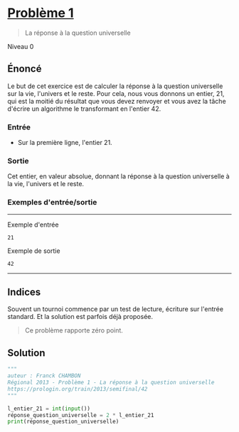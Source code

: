 # [Problème 1](https://prologin.org/train/2013/semifinal/42)
> La réponse à la question universelle

Niveau 0

## Énoncé

Le but de cet exercice est de calculer la réponse à la question universelle sur la vie, l'univers et le reste. Pour cela, nous vous donnons un entier, 21, qui est la moitié du résultat que vous devez renvoyer et vous avez la tâche d'écrire un algorithme le transformant en l'entier 42.

### Entrée

+ Sur la première ligne, l'entier 21.

### Sortie

Cet entier, en valeur absolue, donnant la réponse à la question universelle à la vie, l'univers et le reste.



### Exemples d'entrée/sortie

---

Exemple d'entrée

    21

Exemple de sortie

    42

---

## Indices

Souvent un tournoi commence par un test de lecture, écriture sur l'entrée standard. Et la solution est parfois déjà proposée.
> Ce problème rapporte zéro point.

## Solution

```python
"""
auteur : Franck CHAMBON
Régional 2013 - Problème 1 - La réponse à la question universelle
https://prologin.org/train/2013/semifinal/42
"""

l_entier_21 = int(input())
réponse_question_universelle = 2 * l_entier_21
print(réponse_question_universelle)
```

